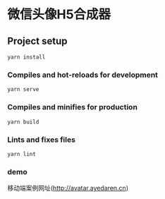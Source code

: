 # 微信头像H5合成器
## Project setup
```
yarn install
```

### Compiles and hot-reloads for development
```
yarn serve
```

### Compiles and minifies for production
```
yarn build
```

### Lints and fixes files
```
yarn lint
```

### demo
移动端案例网址(http://avatar.ayedaren.cn)